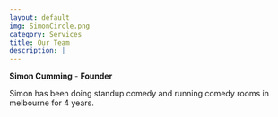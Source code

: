 ```yaml
---
layout: default
img: SimonCircle.png
category: Services
title: Our Team
description: |
---
```

**Simon Cumming** - **Founder**

Simon has been doing standup comedy and running comedy rooms in melbourne for 4 years.